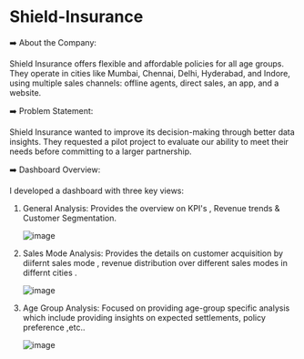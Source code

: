 # Shield-Insurance

➡️ About the Company:

Shield Insurance offers flexible and affordable policies for all age groups. They operate in cities like Mumbai, Chennai, Delhi, Hyderabad, and Indore, using multiple sales channels: offline agents, direct sales, an app, and a 
website.

➡️ Problem Statement:

Shield Insurance wanted to improve its decision-making through better data insights. They requested a pilot project to evaluate our ability to meet their needs before committing to a larger partnership.


➡️ Dashboard Overview:

I developed a dashboard with three key views:

1. General Analysis: Provides the overview on KPI's , Revenue trends & Customer Segmentation.

   ![image](https://github.com/user-attachments/assets/4bc610b2-9950-4c5e-8e5f-a8c698cff103)


2. Sales Mode Analysis: Provides the details on customer acquisition by diifernt sales mode , revenue distribution over different sales modes in differnt cities .

   ![image](https://github.com/user-attachments/assets/2ef47d08-cf70-45ea-9af6-9bbbebaa9a9a)


3. Age Group Analysis: Focused on providing age-group specific analysis which include providing insights on expected settlements, policy preference ,etc..

   ![image](https://github.com/user-attachments/assets/7dcf5ac9-44fa-4fa3-83a0-231d0d6c2d56)


